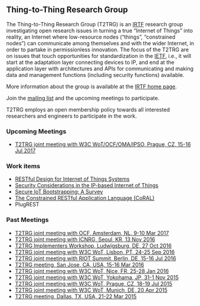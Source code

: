 ## Thing-to-Thing Research Group

The Thing-to-Thing Research Group (T2TRG) is an [IRTF](https://irtf.org/) research group investigating open research issues in turning a true “Internet of Things” into reality, an Internet where low-resource nodes (“things”, “constrained nodes”) can communicate among themselves and with the wider Internet, in order to partake in permissionless innovation. The focus of the T2TRG are on issues that touch opportunities for standardization in the [IETF](https://ietf.org/), i.e., it will start at the adaptation layer connecting devices to IP, and end at the application layer with architectures and APIs for communicating and making data and management functions (including security functions) available.

More information about the group is available at the [IRTF home page](https://irtf.org/t2trg).

Join the [mailing list](https://www.irtf.org/mailman/listinfo/t2trg) and the upcoming meetings to participate.

T2TRG employs an open membership policy towards all interested researchers and engineers to participate in the work.

### Upcoming Meetings

* [T2TRG joint meeting with W3C WoT/OCF/OMA/IPSO, Prague, CZ, 15-16 Jul 2017](https://github.com/t2trg/2017-07-wishi)

### Work items

* [RESTful Design for Internet of Things Systems](https://github.com/t2trg/t2trg-rest-iot)
* [Security Considerations in the IP-based Internet of Things](https://github.com/t2trg/iot-seccons)
* [Secure IoT Bootstrapping: A Survey](https://github.com/t2trg/sbootstrapping)
* [The Constrained RESTful Application Language (CoRAL)](https://datatracker.ietf.org/doc/draft-hartke-t2trg-coral/)
* PlugREST

### Past Meetings

* [T2TRG joint meeting with OCF, Amsterdam, NL, 9-10 Mar 2017](https://github.com/t2trg/2017-03-ocf)
* [T2TRG joint meeting with ICNRG, Seoul, KR, 13 Nov 2016](https://github.com/t2trg/2016-11-icnrg)
* [T2TRG Implementers Workshop, Ludwigsburg, DE, 27 Oct 2016](https://github.com/t2trg/2016-10-implementers)
* [T2TRG joint meeting with W3C WoT, Lisbon, PT, 24-25 Sep 2016](https://github.com/t2trg/2016-09-w3c-wot)
* [T2TRG joint meeting with RIOT Summit, Berlin, DE, 15-16 Jul 2016](https://github.com/t2trg/2016-RIOT-summit)
* [T2TRG meeting, San Jose, CA, USA, 15-16 Mar 2016](https://github.com/t2trg/2016-03-san-jose)
* [T2TRG joint meeting with W3C WoT, Nice, FR, 25-28 Jan 2016](https://github.com/t2trg/2016-01-w3c-wot)
* [T2TRG joint meeting with W3C WoT, Yokohama, JP, 31-1 Nov 2015](https://github.com/t2trg/2015-ietf94/blob/master/summary.md)
* [T2TRG joint meeting with W3C WoT, Prague, CZ, 18-19 Jul 2015](https://github.com/t2trg/2015-ietf93/blob/master/agenda.md)
* [T2TRG joint meeting with W3C WoT, Munich, DE, 20 Apr 2015](https://github.com/t2trg/2015-04-w3c-wot)
* [T2TRG meeting, Dallas, TX, USA, 21-22 Mar 2015](https://github.com/t2trg/2015-ietf92/blob/master/agenda.md)
